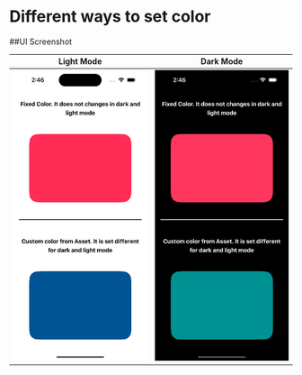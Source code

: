 #  Different ways to set color

##UI Screenshot

| Light Mode     | Dark Mode      |
| -------------- | -------------- |
| ![Light Mode](./Color-LightMode.png) | ![Light Mode](./Color-DarkMode.png) | 
